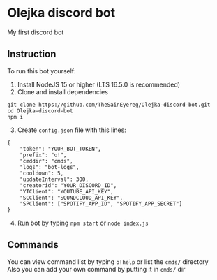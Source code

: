 # Olejka discord bot
 My first discord bot

## Instruction
To run this bot yourself:
1. Install NodeJS 15 or higher (LTS 16.5.0 is recommended)
2. Clone and install dependencies
```
git clone https://github.com/TheSainEyereg/Olejka-discord-bot.git
cd Olejka-discord-bot
npm i
```
3. Create `config.json` file with this lines: 
```
{
    "token": "YOUR_BOT_TOKEN",
    "prefix": "o!",
    "cmddir": "cmds",
    "logs": "bot-logs",
    "cooldown": 5,
    "updateInterval": 300,
    "creatorid": "YOUR_DISCORD_ID",
    "YTClient": "YOUTUBE_API_KEY",
    "SCClient": "SOUNDCLOUD_API_KEY",
    "SPClient": ["SPOTIFY_APP_ID", "SPOTIFY_APP_SECRET"]
}
```
4. Run bot by typing `npm start` or `node index.js`

## Commands
You can view command list by typing `o!help` or list the `cmds/` directory  
Also you can add your own command by putting it in `cmds/` dir

